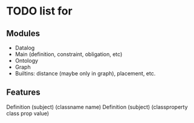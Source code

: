 # TODO list for 

## Modules
 * Datalog
 * Main (definition, constraint, obligation, etc)
 * Ontology
 * Graph
 * Builtins: distance (maybe only in graph), placement, etc.

## Features

Definition (subject) (classname name)
Definition (subject) (classproperty class prop value)

